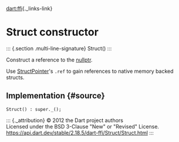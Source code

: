 [dart:ffi](../../dart-ffi/dart-ffi-library){._links-link}

Struct constructor
==================

::: {.section .multi-line-signature}
Struct()
:::

Construct a reference to the [nullptr](../nullptr).

Use [StructPointer](../structpointer)\'s `.ref` to gain references to
native memory backed structs.

Implementation {#source}
--------------

``` {.language-dart data-language="dart"}
Struct() : super._();
```

::: {._attribution}
© 2012 the Dart project authors\
Licensed under the BSD 3-Clause \"New\" or \"Revised\" License.\
<https://api.dart.dev/stable/2.18.5/dart-ffi/Struct/Struct.html>
:::
